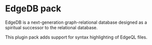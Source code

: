 # EdgeDB pack

EdgeDB is a next-generation graph-relational database designed as a spiritual successor to the relational database.

This plugin pack adds support for syntax highlighting of EdgeQL files.

<!-- vim: set ft=markdown: -->